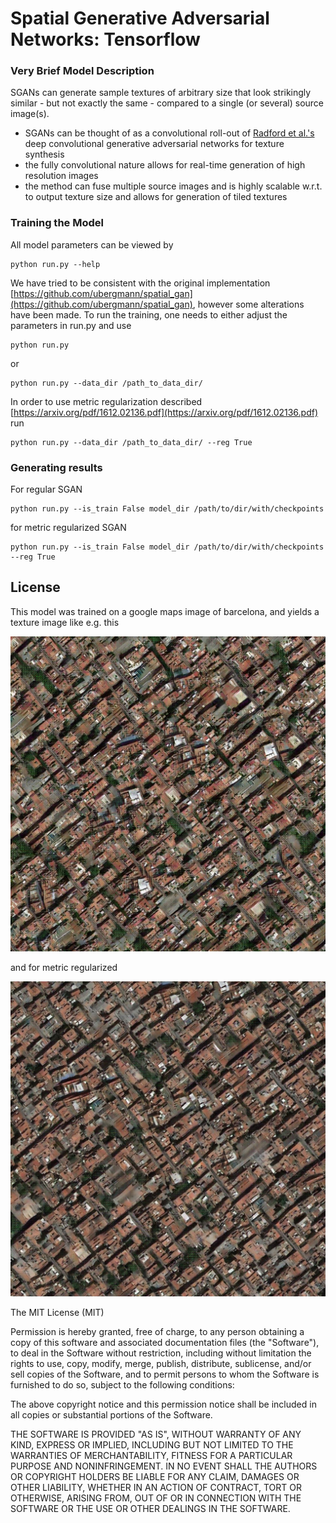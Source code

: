 # Spatial Generative Adversarial Networks: Tensorflow


### Very Brief Model Description
SGANs can generate sample textures of arbitrary size that look strikingly similar - but not exactly the same - compared to a single (or several) source image(s).
- SGANs can be thought of as a convolutional roll-out of [Radford et al.'s](https://github.com/Newmu/dcgan_code) deep convolutional generative adversarial networks for texture synthesis
- the fully convolutional nature allows for real-time generation of high resolution images
- the method can fuse multiple source images and is highly scalable w.r.t. to output texture size and allows for generation of tiled textures

### Training the Model
All model parameters can be viewed by 
```
python run.py --help
```
We have tried to be consistent with the original implementation [https://github.com/ubergmann/spatial_gan](https://github.com/ubergmann/spatial_gan), however some alterations have been made.
To run the training, one needs to either adjust the parameters in run.py and use
```
python run.py
```
or 
```
python run.py --data_dir /path_to_data_dir/
```
In order to use metric regularization described [https://arxiv.org/pdf/1612.02136.pdf](https://arxiv.org/pdf/1612.02136.pdf) run
```
python run.py --data_dir /path_to_data_dir/ --reg True
```

### Generating results

For regular SGAN
```
python run.py --is_train False model_dir /path/to/dir/with/checkpoints
```
for metric regularized SGAN
```
python run.py --is_train False model_dir /path/to/dir/with/checkpoints --reg True
```

## License
This model was trained on a google maps image of barcelona, and yields a texture image like e.g. this

![](results/test_sgan.jpg)

and for metric regularized

![](results/test_sgan_reg.jpg)

The MIT License (MIT)

Permission is hereby granted, free of charge, to any person obtaining a copy
of this software and associated documentation files (the "Software"), to deal
in the Software without restriction, including without limitation the rights
to use, copy, modify, merge, publish, distribute, sublicense, and/or sell
copies of the Software, and to permit persons to whom the Software is
furnished to do so, subject to the following conditions:

The above copyright notice and this permission notice shall be included in all
copies or substantial portions of the Software.

THE SOFTWARE IS PROVIDED "AS IS", WITHOUT WARRANTY OF ANY KIND, EXPRESS OR
IMPLIED, INCLUDING BUT NOT LIMITED TO THE WARRANTIES OF MERCHANTABILITY,
FITNESS FOR A PARTICULAR PURPOSE AND NONINFRINGEMENT. IN NO EVENT SHALL THE
AUTHORS OR COPYRIGHT HOLDERS BE LIABLE FOR ANY CLAIM, DAMAGES OR OTHER
LIABILITY, WHETHER IN AN ACTION OF CONTRACT, TORT OR OTHERWISE, ARISING FROM,
OUT OF OR IN CONNECTION WITH THE SOFTWARE OR THE USE OR OTHER DEALINGS IN THE
SOFTWARE.